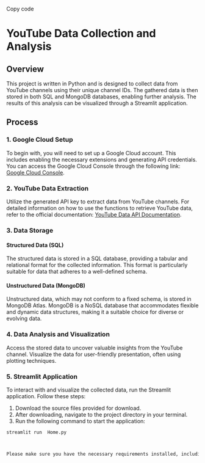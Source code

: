 Copy code
# YouTube Data Collection and Analysis

## Overview
This project is written in Python and is designed to collect data from YouTube channels using their unique channel IDs. The gathered data is then stored in both SQL and MongoDB databases, enabling further analysis. The results of this analysis can be visualized through a Streamlit application.

## Process

### 1. Google Cloud Setup
To begin with, you will need to set up a Google Cloud account. This includes enabling the necessary extensions and generating API credentials. You can access the Google Cloud Console through the following link: [Google Cloud Console](https://console.cloud.google.com/apis/dashboard?project=skilled-text-400719).

### 2. YouTube Data Extraction
Utilize the generated API key to extract data from YouTube channels. For detailed information on how to use the functions to retrieve YouTube data, refer to the official documentation: [YouTube Data API Documentation](https://developers.google.com/youtube/v3/docs).

### 3. Data Storage

#### Structured Data (SQL)
The structured data is stored in a SQL database, providing a tabular and relational format for the collected information. This format is particularly suitable for data that adheres to a well-defined schema.

#### Unstructured Data (MongoDB)
Unstructured data, which may not conform to a fixed schema, is stored in MongoDB Atlas. MongoDB is a NoSQL database that accommodates flexible and dynamic data structures, making it a suitable choice for diverse or evolving data.

### 4. Data Analysis and Visualization
Access the stored data to uncover valuable insights from the YouTube channel. Visualize the data for user-friendly presentation, often using plotting techniques.

### 5. Streamlit Application
To interact with and visualize the collected data, run the Streamlit application. Follow these steps:
1. Download the source files provided for download.
2. After downloading, navigate to the project directory in your terminal.
3. Run the following command to start the application:

```bash
streamlit run  Home.py



Please make sure you have the necessary requirements installed, including Python, Streamlit, SQLAlchemy, MongoDB, SQL databases, MySQL, googleapiclient, and Plotly. These dependencies are crucial for the proper functioning of the project.


